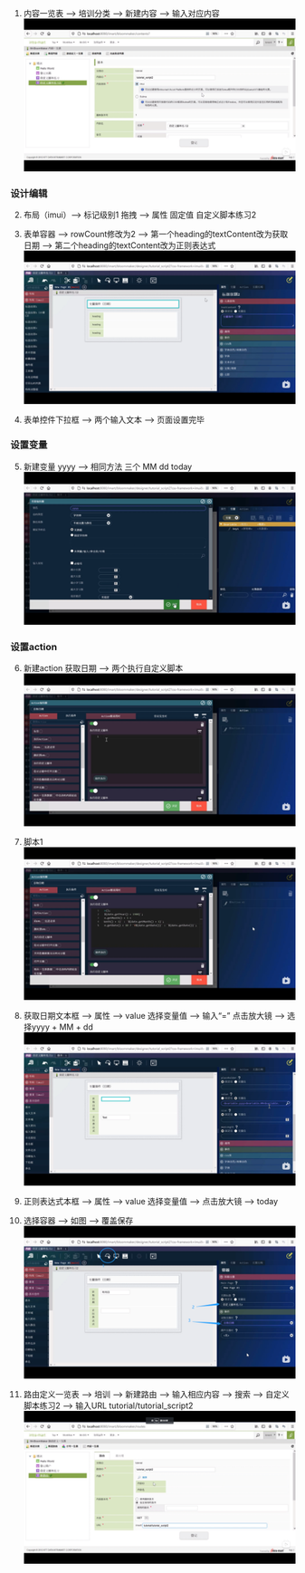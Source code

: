 1. 内容一览表 --> 培训分类 --> 新建内容 --> 输入对应内容
![新建内容](pictures/a16884c522f11c31ba85a40a352cd82.png) 


### 设计编辑
2. 布局（imui）--> 标记级别1 拖拽 --> 属性 固定值 自定义脚本练习2

3. 表单容器 --> rowCount修改为2 --> 第一个heading的textContent改为获取日期 --> 第二个heading的textContent改为正则表达式
![表单](pictures/257e796b3b9f7e9f49f3390f4807b6a.png) 

4. 表单控件下拉框 --> 两个输入文本 --> 页面设置完毕

### 设置变量
5. 新建变量 yyyy --> 相同方法 三个 MM dd today
![变量](pictures/90396f0f92312dc361bf3c110af43eb.png) 

### 设置action
6. 新建action 获取日期 --> 两个执行自定义脚本 
![action](pictures/15b621c158cb55b6a408b9d84e89a2a.png) 

7. 脚本1 
![脚本1](pictures/bd861b459b1d3563202ca2d9705a715.png) 

8. 获取日期文本框 --> 属性 --> value 选择变量值 --> 输入“=” 点击放大镜  --> 选择yyyy + MM + dd
![文本框](pictures/8f9cbc80191c654e34ccb6cf161991a.png) 

9. 正则表达式本框 --> 属性 --> value 选择变量值 -->  点击放大镜  --> today

10. 选择容器 --> 如图 --> 覆盖保存
![容器](pictures/090a98453cec991a308770a6731c018.png) 

11. 路由定义一览表 --> 培训 --> 新建路由 --> 输入相应内容 --> 搜索 --> 自定义脚本练习2 --> 输入URL tutorial/tutorial_script2
![路由](pictures/ac03f554acea980e6bca4aae1b6558d.png) 